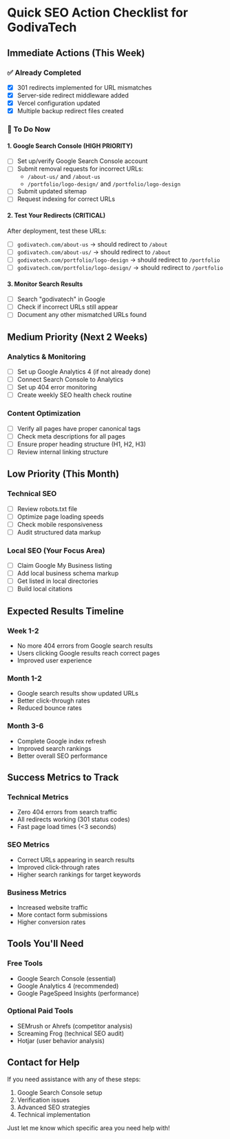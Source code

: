 # Quick SEO Action Checklist for GodivaTech

## Immediate Actions (This Week)

### ✅ Already Completed
- [x] 301 redirects implemented for URL mismatches
- [x] Server-side redirect middleware added
- [x] Vercel configuration updated
- [x] Multiple backup redirect files created

### 🔄 To Do Now

#### 1. Google Search Console (HIGH PRIORITY)
- [ ] Set up/verify Google Search Console account
- [ ] Submit removal requests for incorrect URLs:
  - `/about-us/` and `/about-us`
  - `/portfolio/logo-design/` and `/portfolio/logo-design`
- [ ] Submit updated sitemap
- [ ] Request indexing for correct URLs

#### 2. Test Your Redirects (CRITICAL)
After deployment, test these URLs:
- [ ] `godivatech.com/about-us` → should redirect to `/about`
- [ ] `godivatech.com/about-us/` → should redirect to `/about`
- [ ] `godivatech.com/portfolio/logo-design` → should redirect to `/portfolio`
- [ ] `godivatech.com/portfolio/logo-design/` → should redirect to `/portfolio`

#### 3. Monitor Search Results
- [ ] Search "godivatech" in Google
- [ ] Check if incorrect URLs still appear
- [ ] Document any other mismatched URLs found

## Medium Priority (Next 2 Weeks)

### Analytics & Monitoring
- [ ] Set up Google Analytics 4 (if not already done)
- [ ] Connect Search Console to Analytics
- [ ] Set up 404 error monitoring
- [ ] Create weekly SEO health check routine

### Content Optimization
- [ ] Verify all pages have proper canonical tags
- [ ] Check meta descriptions for all pages
- [ ] Ensure proper heading structure (H1, H2, H3)
- [ ] Review internal linking structure

## Low Priority (This Month)

### Technical SEO
- [ ] Review robots.txt file
- [ ] Optimize page loading speeds
- [ ] Check mobile responsiveness
- [ ] Audit structured data markup

### Local SEO (Your Focus Area)
- [ ] Claim Google My Business listing
- [ ] Add local business schema markup
- [ ] Get listed in local directories
- [ ] Build local citations

## Expected Results Timeline

### Week 1-2
- No more 404 errors from Google search results
- Users clicking Google results reach correct pages
- Improved user experience

### Month 1-2
- Google search results show updated URLs
- Better click-through rates
- Reduced bounce rates

### Month 3-6
- Complete Google index refresh
- Improved search rankings
- Better overall SEO performance

## Success Metrics to Track

### Technical Metrics
- Zero 404 errors from search traffic
- All redirects working (301 status codes)
- Fast page load times (<3 seconds)

### SEO Metrics
- Correct URLs appearing in search results
- Improved click-through rates
- Higher search rankings for target keywords

### Business Metrics
- Increased website traffic
- More contact form submissions
- Higher conversion rates

## Tools You'll Need

### Free Tools
- Google Search Console (essential)
- Google Analytics 4 (recommended)
- Google PageSpeed Insights (performance)

### Optional Paid Tools
- SEMrush or Ahrefs (competitor analysis)
- Screaming Frog (technical SEO audit)
- Hotjar (user behavior analysis)

## Contact for Help

If you need assistance with any of these steps:
1. Google Search Console setup
2. Verification issues
3. Advanced SEO strategies
4. Technical implementation

Just let me know which specific area you need help with!